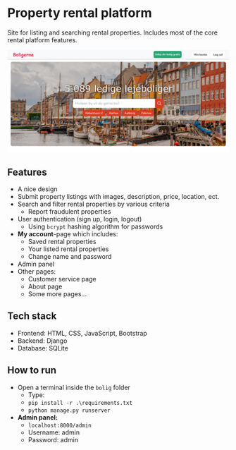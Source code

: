 # Property rental platform

Site for listing and searching rental properties. Includes most of the core rental platform features.

![img.png](img.png)

## Features


- A nice design
- Submit property listings with images, description, price, location, ect.
- Search and filter rental properties by various criteria
  - Report fraudulent properties
- User authentication (sign up, login, logout)
  - Using `bcrypt` hashing algorithm for passwords
- **My account**-page which includes:
  - Saved rental properties
  - Your listed rental properties
  - Change name and password
- Admin panel
- Other pages:
  - Customer service page
  - About page
  - Some more pages...

## Tech stack

- Frontend: HTML, CSS, JavaScript, Bootstrap
- Backend: Django
- Database: SQLite

## How to run
- Open a terminal inside the `bolig` folder
  - Type:
  - `pip install -r .\requirements.txt`
  - `python manage.py runserver`
- **Admin panel:**
  - `localhost:8000/admin`
  - Username: admin
  - Password: admin


